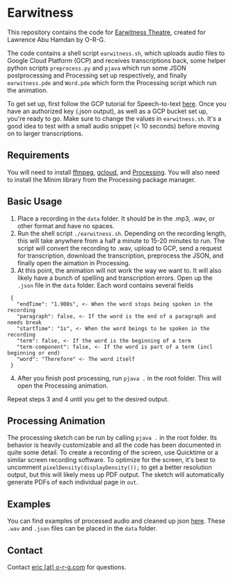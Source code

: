 Earwitness
===

This repository contains the code for [Earwitness Theatre](https://chisenhale.org.uk/exhibition/lawrence-abu-hamdan/), 
created for Lawrence Abu Hamdan by O-R-G.

The code contains a shell script `earwitness.sh`, which uploads audio files to Google Cloud Platform (GCP) and receives 
transcriptions back, some helper python scripts `preprocess.py` and `pjava` which run some JSON postprocessing and
Processing set up respectively, and finally `earwitness.pde` and `Word.pde` which form the Processing script which
run the animation.

To get set up, first follow the GCP tutorial for Speech-to-text [here](https://cloud.google.com/speech-to-text/docs/quickstart-protocol).
Once you have an authorized key (.json output), as well as a GCP bucket set up, you're ready to go. Make sure to change the
values in `earwitness.sh`. It's a good idea to test with a small audio snippet (< 10 seconds) before moving on to 
larger transcriptions.

Requirements
---
You will need to install [ffmpeg](https://www.ffmpeg.org/), [gcloud](https://cloud.google.com/sdk/docs/), and [Processing](https://processing.org/).
You will also need to install the Minim library from the Processing package manager.

Basic Usage
---
1. Place a recording in the `data` folder. It should be in the .mp3, .wav, or other format and have no spaces.
2. Run the shell script `./earwitness.sh`. Depending on the recording length, this will take anywhere from a half a minute to
15-20 minutes to run. The script will convert the recording to .wav, upload to GCP, send a request for transcription, 
download the transcription, preprocess the JSON, and finally open the aimation in Processing.
3. At this point, the animation will not work the way we want to. It will also likely have a bunch of spelling and
transcription errors. Open up the `.json` file in the `data` folder. Each word contains several fields 
```
 {
   "endTime": "1.900s", <- When the word stops being spoken in the recording
   "paragraph": false, <- If the word is the end of a paragraph and needs break
   "startTime": "1s", <- When the word beings to be spoken in the recording
   "term": false, <- If the word is the beginning of a term
   "term-component": false, <- If the word is part of a term (incl beginning or end)
   "word": "Therefore" <- The word itself
 }
```

4. After you finish post processing, run `pjava .` in the root folder. This will open the Processing animation. 

Repeat steps 3 and 4 until you get to the desired output.

Processing Animation
---
The processing sketch can be run by calling `pjava .` in the root folder. Its behavior is heavily customizable and all the code
has been documented in quite some detail. To create a recording of the screen, use Quicktime or a similar screen recording
software. To optimize for the screen, it's best to uncomment  `pixelDensity(displayDensity());` to get a better resolution
output, but this will likely mess up PDF output. The sketch will automatically generate PDFs of each individual page in `out`.

Examples
---
You can find examples of processed audio and cleaned up json [here](http://o-r-g.com/out/earwitness-examples.zip). These `.wav` and `.json` files can be placed in the `data` folder.

Contact
---
Contact [eric [at] o-r-g.com](mailto:eric@o-r-g.com) for questions.

